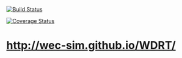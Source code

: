 [![Build Status](https://travis-ci.com/ssolson/WDRT.svg?branch=master)](https://travis-ci.com/ssolson/WDRT)

[![Coverage Status](https://coveralls.io/repos/github/ssolson/WDRT/badge.svg?branch=CI)](https://coveralls.io/github/ssolson/WDRT?branch=CI)

# http://wec-sim.github.io/WDRT/
 
